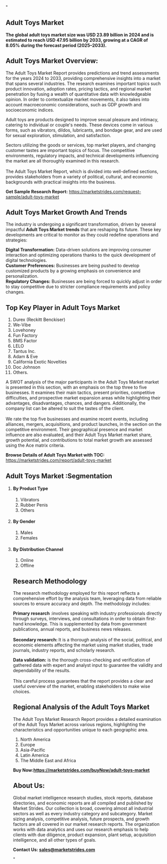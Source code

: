 "<h2>Adult Toys Market</h2>
<p><strong>The global adult toys market size was USD 23.89 billion in 2024 and is estimated to reach USD 47.95 billion by 2033, growing at a CAGR of 8.05% during the forecast period (2025–2033).</strong></p>
<h2>Adult Toys Market Overview:</h2>
<p>The Adult Toys Market Report provides predictions and trend assessments for the years 2024 to 2033, providing comprehensive insights into a market that spans several industries. The research examines important topics such product innovation, adoption rates, pricing tactics, and regional market penetration by fusing a wealth of quantitative data with knowledgeable opinion. In order to contextualize market movements, it also takes into account macroeconomic considerations, such as GDP growth and socioeconomic indices.</p>
<p>Adult toys are products designed to improve sexual pleasure and intimacy, catering to individual or couple's needs. These devices come in various forms, such as vibrators, dildos, lubricants, and bondage gear, and are used for sexual exploration, stimulation, and satisfaction.</p>
<p>Sectors utilizing the goods or services, top market players, and changing customer tastes are important topics of focus. The competitive environments, regulatory impacts, and technical developments influencing the market are all thoroughly examined in this research. <br /> <br />The Adult Toys Market Report, which is divided into well-defined sections, provides stakeholders from a variety of political, cultural, and economic backgrounds with practical insights into the business.</p>
<p><strong>Get Sample Research Report:</strong> <a href=https://marketstrides.com/request-sample/adult-toys-market>https://marketstrides.com/request-sample/adult-toys-market</a></p>
<h2>Adult Toys Market Growth And Trends</h2>
<p>The industry is undergoing a significant transformation, driven by several impactful <strong>Adult Toys Market trends</strong> that are reshaping its future. These key developments are critical to monitor as they could redefine operations and strategies:</p>
<p><strong>Digital Transformation:</strong> Data-driven solutions are improving consumer interaction and optimizing operations thanks to the quick development of digital technologies. <br /><strong>Customer Preferences:</strong> Businesses are being pushed to develop customized products by a growing emphasis on convenience and personalization. <br /><strong>Regulatory Changes:</strong> Businesses are being forced to quickly adjust in order to stay competitive due to stricter compliance requirements and policy changes.</p>
<h2>Top Key Player in Adult Toys Market</h2>
<p><ol>
<li>Durex (Reckitt Benckiser)</li>
<li>We-Vibe</li>
<li>Lovehoney</li>
<li>Fun Factory</li>
<li>BMS Factor</li>
<li>LELO</li>
<li>Tantus Inc.</li>
<li>Adam &amp; Eve</li>
<li>California Exotic Novelties</li>
<li>Doc Johnson</li>
<li>Others.</li>
</ol></p>
<p>A SWOT analysis of the major participants in the Adult Toys Market market is presented in this section, with an emphasis on the top three to five businesses. It examines their main tactics, present priorities, competitive difficulties, and prospective market expansion areas while highlighting their advantages, disadvantages, chances, and dangers. Additionally, the company list can be altered to suit the tastes of the client. <br /> <br />We rate the top five businesses and examine recent events, including alliances, mergers, acquisitions, and product launches, in the section on the competitive environment. Their geographical presence and market influence are also evaluated, and their Adult Toys Market market share, growth potential, and contributions to total market growth are assessed using the Ace matrix criteria.</p>
<p><strong>Browse Details of Adult Toys Market with TOC:</strong> <a href=https://marketstrides.com/report/adult-toys-market>https://marketstrides.com/report/adult-toys-market</a></p>
<h2>Adult Toys Market :Segmentation</h2>
<p><ol>
<li>
<h4>By Product Type</h4>
<ol>
<li>Vibrators</li>
<li>Rubber Penis</li>
<li>Others</li>
</ol>
</li>
<li>
<h4>By Gender</h4>
<ol>
<li>Males</li>
<li>Females</li>
</ol>
</li>
<li>
<h4>By Distribution Channel</h4>
<ol>
<li>Online</li>
<li>Offline</li>
</ol>
</li></p>
<h2>Research Methodology</h2>
<p>The research methodology employed for this report reflects a comprehensive effort by the analysis team, leveraging data from reliable sources to ensure accuracy and depth. The methodology includes:</p>
<p><strong>Primary research</strong> :involves speaking with industry professionals directly through surveys, interviews, and consultations in order to obtain first-hand knowledge. This is supplemented by data from government publications, annual reports, and business news releases. <br /> <br /><strong>Secondary research: </strong>It is a thorough analysis of the social, political, and economic elements affecting the market using market studies, trade journals, industry reports, and scholarly research.</p>
<p><strong>Data validation:</strong> is the thorough cross-checking and verification of gathered data with expert and analyst input to guarantee the validity and dependability of the results. <br /> <br />This careful process guarantees that the report provides a clear and useful overview of the market, enabling stakeholders to make wise choices.</p>
<h2>Regional Analysis of the Adult Toys Market</h2>
<p>The Adult Toys Market Research Report provides a detailed examination of the Adult Toys Market across various regions, highlighting the characteristics and opportunities unique to each geographic area.</p>
<p><ol>
<li>North America</li>
<li>Europe</li>
<li>Asia-Pacific</li>
<li>Latin America</li>
<li>The Middle East and Africa</li>
</ol></p>
<p><strong>Buy Now:<a href=https://marketstrides.com/buyNow/adult-toys-market?price=single_price>https://marketstrides.com/buyNow/adult-toys-market</a></strong></p>
<h2>About Us:</h2>
<p>Global market intelligence research studies, stock reports, database directories, and economic reports are all compiled and published by Market Strides. Our collection is broad, covering almost all industrial sectors as well as every industry category and subcategory. Market sizing analysis, competitive analysis, future prospects, and growth factors are all covered in our market research reports. The organization works with data analytics and uses our research emphasis to help clients with due diligence, product expansion, plant setup, acquisition intelligence, and all other types of goals.</p>
<p><strong>Contact Us: <a href=mailto:sales@marketstrides.com>sales@marketstrides.com</a></strong></p>
"
